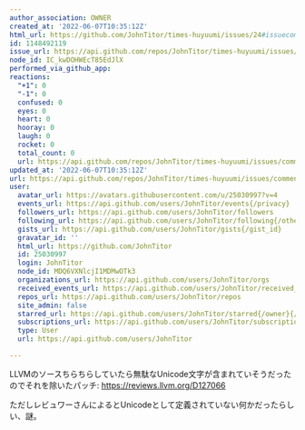 ```yaml
---
author_association: OWNER
created_at: '2022-06-07T10:35:12Z'
html_url: https://github.com/JohnTitor/times-huyuumi/issues/24#issuecomment-1148492119
id: 1148492119
issue_url: https://api.github.com/repos/JohnTitor/times-huyuumi/issues/24
node_id: IC_kwDOHWEcT85EdJlX
performed_via_github_app: 
reactions:
  "+1": 0
  "-1": 0
  confused: 0
  eyes: 0
  heart: 0
  hooray: 0
  laugh: 0
  rocket: 0
  total_count: 0
  url: https://api.github.com/repos/JohnTitor/times-huyuumi/issues/comments/1148492119/reactions
updated_at: '2022-06-07T10:35:12Z'
url: https://api.github.com/repos/JohnTitor/times-huyuumi/issues/comments/1148492119
user:
  avatar_url: https://avatars.githubusercontent.com/u/25030997?v=4
  events_url: https://api.github.com/users/JohnTitor/events{/privacy}
  followers_url: https://api.github.com/users/JohnTitor/followers
  following_url: https://api.github.com/users/JohnTitor/following{/other_user}
  gists_url: https://api.github.com/users/JohnTitor/gists{/gist_id}
  gravatar_id: ''
  html_url: https://github.com/JohnTitor
  id: 25030997
  login: JohnTitor
  node_id: MDQ6VXNlcjI1MDMwOTk3
  organizations_url: https://api.github.com/users/JohnTitor/orgs
  received_events_url: https://api.github.com/users/JohnTitor/received_events
  repos_url: https://api.github.com/users/JohnTitor/repos
  site_admin: false
  starred_url: https://api.github.com/users/JohnTitor/starred{/owner}{/repo}
  subscriptions_url: https://api.github.com/users/JohnTitor/subscriptions
  type: User
  url: https://api.github.com/users/JohnTitor

---
```

LLVMのソースちらちらしていたら無駄なUnicode文字が含まれていそうだったのでそれを除いたパッチ: https://reviews.llvm.org/D127066

ただしレビュワーさんによるとUnicodeとして定義されていない何かだったらしい、謎。